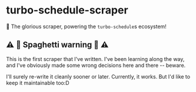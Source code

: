 # turbo-schedule-scraper

🎒 The glorious scraper, powering the `turbo-schedule`s ecosystem!

## ⚠ 🍝 Spaghetti warning 🍝 ⚠


This is the first scraper that I've written. I've been learning along the way, and I've obviously made some wrong decisions here and there -- beware.

I'll surely re-write it cleanly sooner or later.
Currently, it works. But I'd like to keep it maintainable too:D
